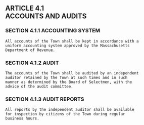 ## ARTICLE 4.1<br/>ACCOUNTS AND AUDITS

### SECTION 4.1.1 ACCOUNTING SYSTEM

```
All accounts of the Town shall be kept in accordance with a
uniform accounting system approved by the Massachusetts
Department of Revenue.
```

### SECTION 4.1.2 AUDIT

```
The accounts of the Town shall be audited by an independent
auditor retained by the Town at such times and in such
manner as determined by the Board of Selectmen, with the
advice of the audit committee.
```

### SECTION 4.1.3 AUDIT REPORTS

```
All reports by the independent auditor shall be available
for inspection by citizens of the Town during regular
business hours.
```
